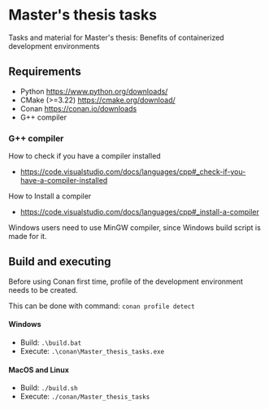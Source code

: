 # Master's thesis tasks
Tasks and material for Master's thesis: Benefits of containerized development environments

## Requirements
 - Python https://www.python.org/downloads/
 - CMake (>=3.22) https://cmake.org/download/
 - Conan https://conan.io/downloads
 - G++ compiler

### G++ compiler

 How to check if you have a compiler installed

- https://code.visualstudio.com/docs/languages/cpp#_check-if-you-have-a-compiler-installed

How to Install a compiler

- https://code.visualstudio.com/docs/languages/cpp#_install-a-compiler
 
Windows users need to use MinGW compiler, since Windows build script is made for it.

## Build and executing

Before using Conan first time, profile of the development environment needs to be created.

This can be done with command:  `conan profile detect`

#### Windows
 - Build: `.\build.bat`
 - Execute: `.\conan\Master_thesis_tasks.exe`

#### MacOS and Linux
 - Build: `./build.sh`
 - Execute: `./conan/Master_thesis_tasks`